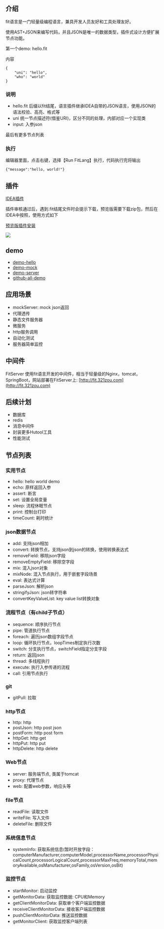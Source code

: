 ## 介绍

fit语言是一门轻量级编程语言，兼具开发人员友好和工具处理友好。

使用AST+JSON来编写代码，并且JSON是唯一的数据类型，插件式设计方便扩展节点功能。

第一个demo: hello.fit

内容

```
{
    "uni": "hello",
    "who": "world"
}

```
### 说明
- hello.fit 后缀以fit结尾，语言插件继承IDEA自带的JSON语言，使用JSON的语法校验、高亮、格式等
- uni 统一节点描述符(借鉴URI)，区分不同的处理，内部对应一个实现类
- input: 入参json

最后有更多节点列表

### 执行
编辑器里面，点击右键，选择【Run FitLang】执行，代码执行完将输出

```
{"message":"hello, world!"}
```

## 插件

[IDEA插件](https://plugins.jetbrains.com/plugin/22593-fitlang/versions)

插件审核通过后，遇到.fit结尾文件时会提示下载，预览版需要下载zip包，然后在IDEA中按照，使用方式如下

[预览版插件安装](https://plugins.jetbrains.com/plugin/22593-fitlang/plugin)

![](https://plugins.jetbrains.com/files/22593/screenshot_cc167984-8557-41da-8211-36eeb5864633)

## demo
- [demo-hello](https://plugins.jetbrains.com/plugin/22593-fitlang/demo-hello)
- [demo-mock](https://plugins.jetbrains.com/plugin/22593-fitlang/demo-mock)
- [demo-server](https://plugins.jetbrains.com/plugin/22593-fitlang/demo-server)
- [github-all-demo](https://github.com/yanchangyou/fitlang-demo)

## 应用场景
- mockServer: mock json返回
- 代理透传
- 静态文件服务器
- 微服务
- http服务调用
- 自动化测试
- 服务器简单监控

## 中间件
FitServer 使用fit语言开发的中间件，相当于轻量级的Nginx，tomcat，SpringBoot，网站部署在FitServer上: 
[http://fit.321zou.com](http://fit.321zou.com)

## 后续计划
- 数据库
- redis
- 消息中间件
- 封装更多Hutool工具
- 性能测试

## 节点列表

### 实用节点
- hello: hello world demo
- echo: 原样返回入参
- assert: 断言
- set: 设置全局变量
- sleep: 流程休眠节点
- print: 控制台打印
- timeCount: 耗时统计

### json数据节点
- add: 支持json相加
- convert: 转换节点，支持json到json的转换，使用转换表达式
- removeField: 移除json字段
- removeEmptyField: 移除空字段
- mix: 混入json对象
- mixNode: 混入节点执行，用于嵌套字段场景
- eval: 表达式计算
- parseJson: 解析json
- stringifyJson: json转字符串
- convertKeyValueList: key value list转换对象

### 流程节点（有child子节点）
- sequence: 顺序执行节点
- pipe: 管道执行节点
- foreach: 遍历json数组字段节点
- loop: 循环执行节点，loopTimes制定执行次数
- switch: 分支执行节点，switchField指定分支字段
- return: 返回json
- thread: 多线程执行
- execute: 执行入参传递的流程
- call: 引用节点执行

### git
- gitPull: 拉取

### http节点
- http: http
- postJson: http post json
- postForm: http post form
- httpGet: http get
- httpPut: http put
- httpDelete: http delete

### Web节点
- server: 服务端节点, 类属于tomcat
- proxy: 代理节点
- web: 配置web参数，响应头等

### file节点
- readFile: 读取文件
- writeFile: 写入文件
- deleteFile: 删除文件

### 系统信息节点
- systemInfo: 获取系统信息(暂时开放字段：computerManufacturer,computerModel,processorName,processorPhysicalCount,processorLogicalCount,processorMaxFreq,memoryTotal,memoryAvailable,osManufacturer,osFamily,osVersion,osBit)

### 监控节点
- startMonitor: 启动监控
- getMonitorData: 获取监控数据: CPU和Memory
- getClientMonitorData: 获取单个客户端监控数据
- receiveClientMonitorData: 接收客户端监控数据
- pushClientMonitorData: 推送监控数据
- getMonitorClient: 获取监控客户端列表
